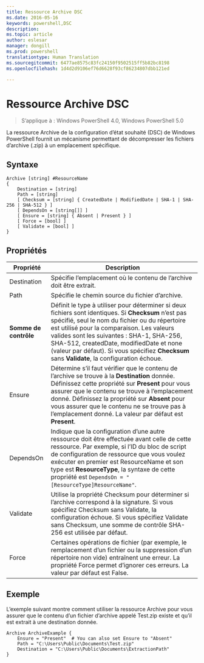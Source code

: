 ```yaml
---
title: Ressource Archive DSC
ms.date: 2016-05-16
keywords: powershell,DSC
description: 
ms.topic: article
author: eslesar
manager: dongill
ms.prod: powershell
translationtype: Human Translation
ms.sourcegitcommit: 6477ae8575c83fc24150f9502515ff5b82bc8198
ms.openlocfilehash: 1d4d2d9106ef76d6628f93cf86234807dbb121ed

---
```


# Ressource Archive DSC

> S’applique à : Windows PowerShell 4.0, Windows PowerShell 5.0

La ressource Archive de la configuration d’état souhaité (DSC) de Windows PowerShell fournit un mécanisme permettant de décompresser les fichiers d’archive (.zip) à un emplacement spécifique.

## Syntaxe 
```MOF
Archive [string] #ResourceName
{
    Destination = [string]
    Path = [string]
    [ Checksum = [string] { CreatedDate | ModifiedDate | SHA-1 | SHA-256 | SHA-512 } ]
    [ DependsOn = [string[]] ]
    [ Ensure = [string] { Absent | Present } ]
    [ Force = [bool] ]
    [ Validate = [bool] ]
}
```

## Propriétés

|  Propriété  |  Description   | 
|---|---| 
| Destination| Spécifie l’emplacement où le contenu de l’archive doit être extrait.| 
| Path| Spécifie le chemin source du fichier d’archive.| 
| __Somme de contrôle__| Définit le type à utiliser pour déterminer si deux fichiers sont identiques. Si __Checksum__ n’est pas spécifié, seul le nom du fichier ou du répertoire est utilisé pour la comparaison. Les valeurs valides sont les suivantes : SHA-1, SHA-256, SHA-512, createdDate, modifiedDate et none (valeur par défaut). Si vous spécifiez __Checksum__ sans __Validate__, la configuration échoue.| 
| Ensure| Détermine s’il faut vérifier que le contenu de l’archive se trouve à la __Destination__ donnée. Définissez cette propriété sur __Present__ pour vous assurer que le contenu se trouve à l’emplacement donné. Définissez la propriété sur __Absent__ pour vous assurer que le contenu ne se trouve pas à l’emplacement donné. La valeur par défaut est __Present__.| 
| DependsOn | Indique que la configuration d’une autre ressource doit être effectuée avant celle de cette ressource. Par exemple, si l’ID du bloc de script de configuration de ressource que vous voulez exécuter en premier est ResourceName et son type est __ResourceType__, la syntaxe de cette propriété est `DependsOn = "[ResourceType]ResourceName"`.| 
| Validate| Utilise la propriété Checksum pour déterminer si l’archive correspond à la signature. Si vous spécifiez Checksum sans Validate, la configuration échoue. Si vous spécifiez Validate sans Checksum, une somme de contrôle SHA-256 est utilisée par défaut.| 
| Force| Certaines opérations de fichier (par exemple, le remplacement d’un fichier ou la suppression d’un répertoire non vide) entraînent une erreur. La propriété Force permet d’ignorer ces erreurs. La valeur par défaut est False.| 

## Exemple

L’exemple suivant montre comment utiliser la ressource Archive pour vous assurer que le contenu d’un fichier d’archive appelé Test.zip existe et qu’il est extrait à une destination donnée.

```
Archive ArchiveExample {
    Ensure = "Present"  # You can also set Ensure to "Absent"
    Path = "C:\Users\Public\Documents\Test.zip"
    Destination = "C:\Users\Public\Documents\ExtractionPath"
} 
```




<!--HONumber=Jun16_HO4-->


